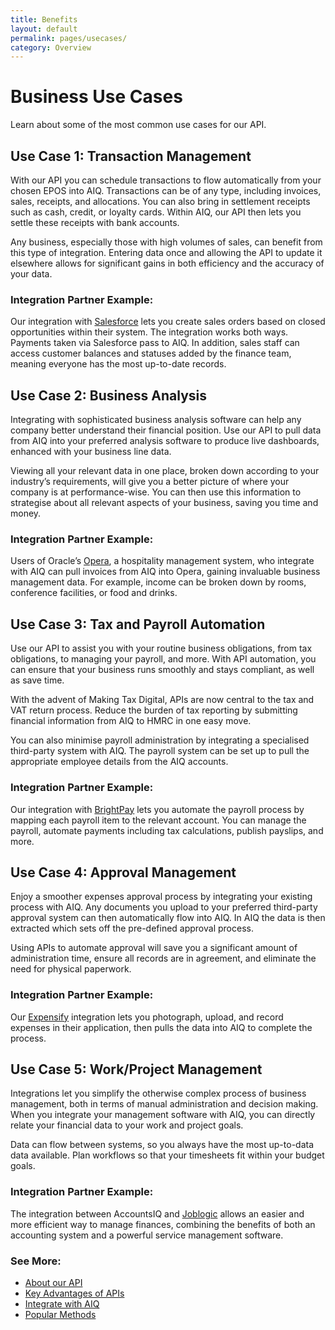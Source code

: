```yaml
---
title: Benefits
layout: default
permalink: pages/usecases/
category: Overview
---
```


# Business Use Cases
Learn about some of the most common use cases for our API.

## Use Case 1: Transaction Management
With our API you can schedule transactions to flow automatically from your chosen EPOS into AIQ. Transactions can be of any type, including invoices, sales, receipts, and allocations. You can also bring in settlement receipts such as cash, credit, or loyalty cards. Within AIQ, our API then lets you settle these receipts with bank accounts.

Any business, especially those with high volumes of sales, can benefit from this type of integration. Entering data once and allowing the API to update it elsewhere allows for significant gains in both efficiency and the accuracy of your data.

### Integration Partner Example:
Our integration with [Salesforce](https://www.accountsiq.com/features/integrations/salesforce/) lets you create sales orders based on closed opportunities within their system. The integration works both ways. Payments taken via Salesforce pass to AIQ. In addition, sales staff can access customer balances and statuses added by the finance team, meaning everyone has the most up-to-date records.

## Use Case 2: Business Analysis
Integrating with sophisticated business analysis software can help any company better understand their financial position. Use our API to pull data from AIQ into your preferred analysis software to produce live dashboards, enhanced with your business line data. 

Viewing all your relevant data in one place, broken down according to your industry’s requirements, will give you a better picture of where your company is at performance-wise. You can then use this information to strategise about all relevant aspects of your business, saving you time and money.

### Integration Partner Example:
Users of Oracle’s [Opera](https://www.accountsiq.com/features/integrations/opera/), a hospitality management system, who integrate with AIQ can pull invoices from AIQ into Opera, gaining invaluable business management data. For example, income can be broken down by rooms, conference facilities, or food and drinks.

## Use Case 3: Tax and Payroll Automation
Use our API to assist you with your routine business obligations, from tax obligations, to managing your payroll, and more. With API automation, you can ensure that your business runs smoothly and stays compliant, as well as save time.

With the advent of Making Tax Digital, APIs are now central to the tax and VAT return process. Reduce the burden of tax reporting by submitting financial information from AIQ to HMRC in one easy move. 

You can also minimise payroll administration by integrating a specialised third-party system with AIQ. The payroll system can be set up to pull the appropriate employee details from the AIQ accounts.

### Integration Partner Example:
Our integration with [BrightPay](https://www.accountsiq.com/features/integrations/brightpay/) lets you automate the payroll process by mapping each payroll item to the relevant account. You can manage the payroll, automate payments including tax calculations, publish payslips, and more.

## Use Case 4: Approval Management
Enjoy a smoother expenses approval process by integrating your existing process with AIQ. Any documents you upload to your preferred third-party approval system can then automatically flow into AIQ. In AIQ the data is then extracted which sets off the pre-defined approval process. 

Using APIs to automate approval will save you a significant amount of administration time, ensure all records are in agreement, and eliminate the need for physical paperwork.

### Integration Partner Example:
Our [Expensify](https://www.accountsiq.com/features/integrations/expensify/) integration lets you photograph, upload, and record expenses in their application, then pulls the data into AIQ to complete the process.

## Use Case 5: Work/Project Management
Integrations let you simplify the otherwise complex process of business management, both in terms of manual administration and decision making. When you integrate your management software with AIQ, you can directly relate your financial data to your work and project goals. 

Data can flow between systems, so you always have the most up-to-data data available. Plan workflows so that your timesheets fit within your budget goals. 

### Integration Partner Example:
The integration between AccountsIQ and [Joblogic](https://www.accountsiq.com/features/integrations/joblogic-integration/) allows an easier and more efficient way to manage finances, combining the benefits of both an accounting system and a powerful service management software.

### See More:
- [About our API](/index/)
- [Key Advantages of APIs](/pages/usecases/)
- [Integrate with AIQ](/pages/integration/)
- [Popular Methods](/pages/datatypes/)
